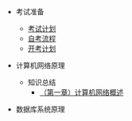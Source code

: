 - 考试准备

  - [考试计划](./docs/考试准备/课程安排.md)
  - [自考流程](https://learning-materials.oss-cn-guangzhou.aliyuncs.com/2020%E5%B9%B4%E8%87%AA%E8%80%83%E6%B5%81%E7%A8%8B.pdf)
  - [开考计划](https://learning-materials.oss-cn-guangzhou.aliyuncs.com/2021%E4%B8%93%E5%8D%87%E6%9C%AC%E5%BC%80%E8%80%83%E8%AE%A1%E5%88%92.pdf)

- 计算机网络原理

  - 知识总结
    - [（第一章）计算机网络概述](./docs/课程备考/计算机网络原理/知识总结/（第一章）计算机网络概述.md)

- 数据库系统原理
